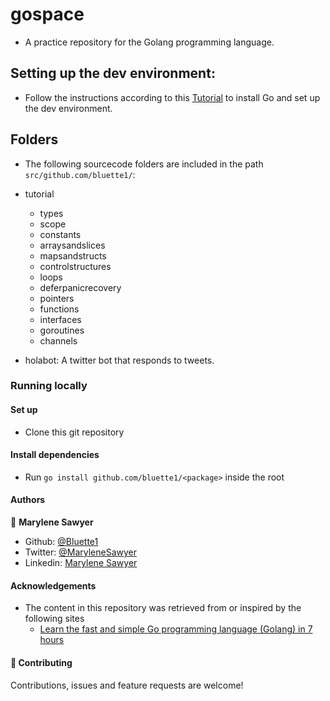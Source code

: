 # gospace
- A practice repository for the Golang programming language.

## Setting up the dev environment:
- Follow the instructions according to this [Tutorial](https://www.youtube.com/watch?v=YS4e4q9oBaU) to install Go and set up the dev environment.

## Folders 
- The following sourcecode folders are included in the path `src/github.com/bluette1/`:
- tutorial
  - types
  - scope
  - constants
  - arraysandslices
  - mapsandstructs
  - controlstructures
  - loops
  - deferpanicrecovery
  - pointers
  - functions
  - interfaces
  - goroutines
  - channels

- holabot: A twitter bot that responds to tweets.

### Running locally
#### Set up
- Clone this git repository

#### Install dependencies
- Run `go install github.com/bluette1/<package>` inside the root 

#### Authors

👤 **Marylene Sawyer**
- Github: [@Bluette1](https://github.com/Bluette1)
- Twitter: [@MaryleneSawyer](https://twitter.com/MaryleneSawyer)
- Linkedin: [Marylene Sawyer](https://www.linkedin.com/in/marylene-sawyer-b4ba1295/)


#### Acknowledgements

- The content in this repository was retrieved from or inspired by the following sites
  - [Learn the fast and simple Go programming language (Golang) in 7 hours
](https://www.youtube.com/watch?v=YS4e4q9oBaU)
 
#### 🤝 Contributing

Contributions, issues and feature requests are welcome!

